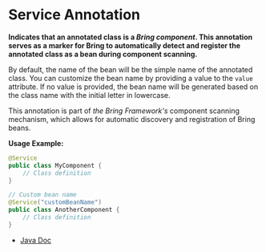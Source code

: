 # Service Annotation

**Indicates that an annotated class is a *Bring component*. This annotation serves as a marker for Bring to automatically detect and register the annotated class as a bean during component scanning.**

By default, the name of the bean will be the simple name of the annotated class. You can customize the bean name by providing a value to the `value` attribute. If no value is provided, the bean name will be generated based on the class name with the initial letter in lowercase.

This annotation is part of *the Bring Framework's* component scanning mechanism, which allows for automatic discovery and registration of Bring beans.

**Usage Example:**
```java
@Service
public class MyComponent {
    // Class definition
}

// Custom bean name
@Service("customBeanName")
public class AnotherComponent {
    // Class definition
}
```

- [Java Doc](https://yevgendemotestorganization.github.io/bring-core-javadoc/com/bobocode/bring/core/annotation/Service.html)